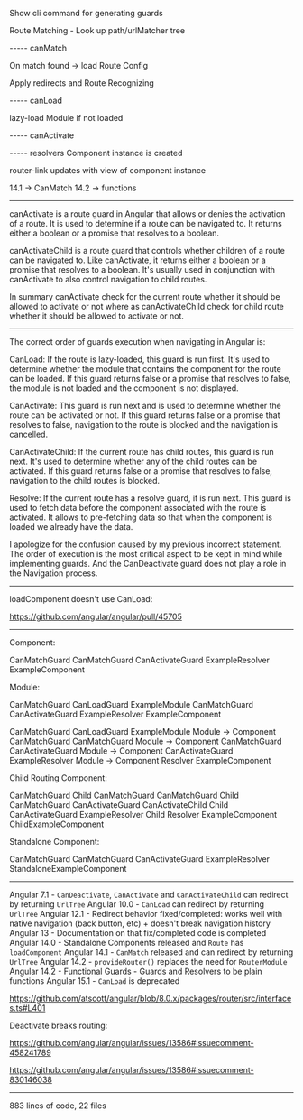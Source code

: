 

Show cli command for generating guards


Route Matching
    - Look up path/urlMatcher tree

----- canMatch

On match found -> load Route Config

Apply redirects and Route Recognizing

----- canLoad

lazy-load Module if not loaded

----- canActivate


----- resolvers
Component instance is created


router-link updates with view of component instance



14.1 -> CanMatch
14.2 -> functions

-----

canActivate is a route guard in Angular that allows or denies the activation of a route. It is used to determine if a route can be navigated to. It returns either a boolean or a promise that resolves to a boolean.

canActivateChild is a route guard that controls whether children of a route can be navigated to. Like canActivate, it returns either a boolean or a promise that resolves to a boolean. It's usually used in conjunction with canActivate to also control navigation to child routes.

In summary canActivate check for the current route whether it should be allowed to activate or not where as canActivateChild check for child route whether it should be allowed to activate or not.

-----

The correct order of guards execution when navigating in Angular is:

CanLoad: If the route is lazy-loaded, this guard is run first. It's used to determine whether the module that contains the component for the route can be loaded. If this guard returns false or a promise that resolves to false, the module is not loaded and the component is not displayed.

CanActivate: This guard is run next and is used to determine whether the route can be activated or not. If this guard returns false or a promise that resolves to false, navigation to the route is blocked and the navigation is cancelled.

CanActivateChild: If the current route has child routes, this guard is run next. It's used to determine whether any of the child routes can be activated. If this guard returns false or a promise that resolves to false, navigation to the child routes is blocked.

Resolve: If the current route has a resolve guard, it is run next. This guard is used to fetch data before the component associated with the route is activated. It allows to pre-fetching data so that when the component is loaded we already have the data.

I apologize for the confusion caused by my previous incorrect statement. The order of execution is the most critical aspect to be kept in mind while implementing guards. And the CanDeactivate guard does not play a role in the Navigation process.

-----

loadComponent doesn't use CanLoad:

https://github.com/angular/angular/pull/45705

-----

Component:

CanMatchGuard
CanMatchGuard
CanActivateGuard
ExampleResolver
ExampleComponent

Module:

CanMatchGuard
CanLoadGuard
ExampleModule
CanMatchGuard
CanActivateGuard
ExampleResolver
ExampleComponent

CanMatchGuard
CanLoadGuard
ExampleModule
    Module -> Component CanMatchGuard
CanMatchGuard
    Module -> Component CanMatchGuard
CanActivateGuard
    Module -> Component CanActivateGuard
ExampleResolver
    Module -> Component Resolver
    ExampleComponent

Child Routing Component:

CanMatchGuard
    Child CanMatchGuard
CanMatchGuard
    Child CanMatchGuard
CanActivateGuard
CanActivateChild
    Child CanActivateGuard
ExampleResolver
    Child Resolver
ExampleComponent
    ChildExampleComponent

Standalone Component:

CanMatchGuard
CanMatchGuard
CanActivateGuard
ExampleResolver
StandaloneExampleComponent

-----

Angular 7.1 - `CanDeactivate`, `CanActivate` and `CanActivateChild` can redirect by returning `UrlTree`
Angular 10.0 - `CanLoad` can redirect by returning `UrlTree`
Angular 12.1 - Redirect behavior fixed/completed: works well with native navigation (back button, etc) + doesn't break navigation history
Angular 13 - Documentation on that fix/completed code is completed
Angular 14.0 - Standalone Components released and `Route` has `loadComponent`
Angular 14.1 - `CanMatch` released and can redirect by returning `UrlTree`
Angular 14.2 - `provideRouter()` replaces the need for `RouterModule`
Angular 14.2 - Functional Guards - Guards and Resolvers to be plain functions
Angular 15.1 - `CanLoad` is deprecated

https://github.com/atscott/angular/blob/8.0.x/packages/router/src/interfaces.ts#L401

Deactivate breaks routing:

https://github.com/angular/angular/issues/13586#issuecomment-458241789

https://github.com/angular/angular/issues/13586#issuecomment-830146038


-----

883 lines of code, 22 files